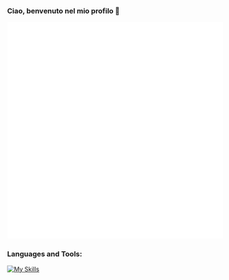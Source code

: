 ### Ciao, benvenuto nel mio profilo 👋

![Metrics](https://github.com/RickyLaChow/metrics/blob/master/github-metrics.svg)

### Languages and Tools:
[![My Skills](https://skillicons.dev/icons?i=js,html,css,react,java,php,kotlin,nextjs,git,unity,idea,mysql,nodejs,vscode,tailwind&perline=8)](https://riccardomoi.it)

